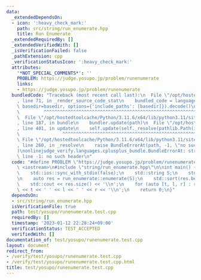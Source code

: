 ```yaml
---
data:
  _extendedDependsOn:
  - icon: ':heavy_check_mark:'
    path: src/string/run_enumerate.hpp
    title: Run Enumerate
  _extendedRequiredBy: []
  _extendedVerifiedWith: []
  _isVerificationFailed: false
  _pathExtension: cpp
  _verificationStatusIcon: ':heavy_check_mark:'
  attributes:
    '*NOT_SPECIAL_COMMENTS*': ''
    PROBLEM: https://judge.yosupo.jp/problem/runenumerate
    links:
    - https://judge.yosupo.jp/problem/runenumerate
  bundledCode: "Traceback (most recent call last):\n  File \"/opt/hostedtoolcache/Python/3.11.6/x64/lib/python3.11/site-packages/onlinejudge_verify/documentation/build.py\"\
    , line 71, in _render_source_code_stat\n    bundled_code = language.bundle(stat.path,\
    \ basedir=basedir, options={'include_paths': [basedir]}).decode()\n          \
    \         ^^^^^^^^^^^^^^^^^^^^^^^^^^^^^^^^^^^^^^^^^^^^^^^^^^^^^^^^^^^^^^^^^^^^^^^^^^^^^^^^^\n\
    \  File \"/opt/hostedtoolcache/Python/3.11.6/x64/lib/python3.11/site-packages/onlinejudge_verify/languages/cplusplus.py\"\
    , line 187, in bundle\n    bundler.update(path)\n  File \"/opt/hostedtoolcache/Python/3.11.6/x64/lib/python3.11/site-packages/onlinejudge_verify/languages/cplusplus_bundle.py\"\
    , line 401, in update\n    self.update(self._resolve(pathlib.Path(included), included_from=path))\n\
    \                ^^^^^^^^^^^^^^^^^^^^^^^^^^^^^^^^^^^^^^^^^^^^^^^^^^^^^^^^^\n \
    \ File \"/opt/hostedtoolcache/Python/3.11.6/x64/lib/python3.11/site-packages/onlinejudge_verify/languages/cplusplus_bundle.py\"\
    , line 260, in _resolve\n    raise BundleErrorAt(path, -1, \"no such header\"\
    )\nonlinejudge_verify.languages.cplusplus_bundle.BundleErrorAt: string/run_enumerate.hpp:\
    \ line -1: no such header\n"
  code: "#define PROBLEM \"https://judge.yosupo.jp/problem/runenumerate\"\n\n#include\
    \ <iostream>\n#include \"string/run_enumerate.hpp\"\n\nint main() {\n    std::cin.tie(0);\n\
    \    std::ios::sync_with_stdio(false);\n    std::string S;\n    std::cin >> S;\n\
    \n    auto res = run_enumerate::enumerate(S);\n    std::sort(res.begin(), res.end());\n\
    \    std::cout << res.size() << '\\n';\n    for (auto [t, l, r] : res) std::cout\
    \ << t << ' ' << l << ' ' << r << '\\n';\n    return 0;\n}"
  dependsOn:
  - src/string/run_enumerate.hpp
  isVerificationFile: true
  path: test/yosupo/runenumerate.test.cpp
  requiredBy: []
  timestamp: '2023-01-12 22:28:24+09:00'
  verificationStatus: TEST_ACCEPTED
  verifiedWith: []
documentation_of: test/yosupo/runenumerate.test.cpp
layout: document
redirect_from:
- /verify/test/yosupo/runenumerate.test.cpp
- /verify/test/yosupo/runenumerate.test.cpp.html
title: test/yosupo/runenumerate.test.cpp
---
```

